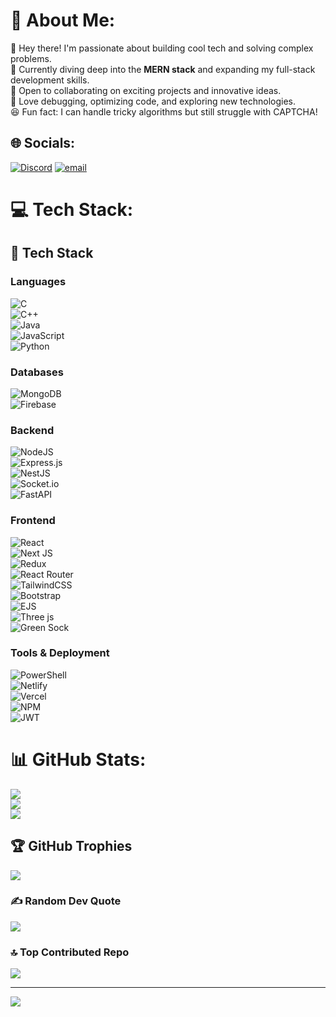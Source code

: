 
# 💫 About Me:
👋 Hey there! I'm passionate about building cool tech and solving complex problems.  
🚀 Currently diving deep into the **MERN stack** and expanding my full-stack development skills.  
🤝 Open to collaborating on exciting projects and innovative ideas.  
🧩 Love debugging, optimizing code, and exploring new technologies.  
😆 Fun fact: I can handle tricky algorithms but still struggle with CAPTCHA!


## 🌐 Socials:
[![Discord](https://img.shields.io/badge/Discord-%237289DA.svg?logo=discord&logoColor=white)](https://discord.gg/praveen_singh_77) [![email](https://img.shields.io/badge/Email-D14836?logo=gmail&logoColor=white)](mailto:singhpraveen8893@gmail.com) 

# 💻 Tech Stack:
## 🚀 Tech Stack

### **Languages**
![C](https://img.shields.io/badge/c-%2300599C.svg?style=for-the-badge&logo=c&logoColor=white)  
![C++](https://img.shields.io/badge/c++-%2300599C.svg?style=for-the-badge&logo=c%2B%2B&logoColor=white)  
![Java](https://img.shields.io/badge/java-%23ED8B00.svg?style=for-the-badge&logo=openjdk&logoColor=white)  
![JavaScript](https://img.shields.io/badge/javascript-%23323330.svg?style=for-the-badge&logo=javascript&logoColor=%23F7DF1E)  
![Python](https://img.shields.io/badge/python-3670A0?style=for-the-badge&logo=python&logoColor=ffdd54)  

### **Databases**
![MongoDB](https://img.shields.io/badge/MongoDB-%234ea94b.svg?style=for-the-badge&logo=mongodb&logoColor=white)  
![Firebase](https://img.shields.io/badge/firebase-%23039BE5.svg?style=for-the-badge&logo=firebase)  

### **Backend**
![NodeJS](https://img.shields.io/badge/node.js-6DA55F?style=for-the-badge&logo=node.js&logoColor=white)  
![Express.js](https://img.shields.io/badge/express.js-%23404d59.svg?style=for-the-badge&logo=express&logoColor=%2361DAFB)  
![NestJS](https://img.shields.io/badge/nestjs-%23E0234E.svg?style=for-the-badge&logo=nestjs&logoColor=white)  
![Socket.io](https://img.shields.io/badge/Socket.io-black?style=for-the-badge&logo=socket.io&badgeColor=010101)  
![FastAPI](https://img.shields.io/badge/FastAPI-005571?style=for-the-badge&logo=fastapi)  

### **Frontend**
![React](https://img.shields.io/badge/react-%2320232a.svg?style=for-the-badge&logo=react&logoColor=%2361DAFB)  
![Next JS](https://img.shields.io/badge/Next-black?style=for-the-badge&logo=next.js&logoColor=white)  
![Redux](https://img.shields.io/badge/redux-%23593d88.svg?style=for-the-badge&logo=redux&logoColor=white)  
![React Router](https://img.shields.io/badge/React_Router-CA4245?style=for-the-badge&logo=react-router&logoColor=white)  
![TailwindCSS](https://img.shields.io/badge/tailwindcss-%2338B2AC.svg?style=for-the-badge&logo=tailwind-css&logoColor=white)  
![Bootstrap](https://img.shields.io/badge/bootstrap-%238511FA.svg?style=for-the-badge&logo=bootstrap&logoColor=white)  
![EJS](https://img.shields.io/badge/ejs-%23B4CA65.svg?style=for-the-badge&logo=ejs&logoColor=black)  
![Three js](https://img.shields.io/badge/threejs-black?style=for-the-badge&logo=three.js&logoColor=white)  
![Green Sock](https://img.shields.io/badge/green%20sock-88CE02?style=for-the-badge&logo=greensock&logoColor=white)  

### **Tools & Deployment**
![PowerShell](https://img.shields.io/badge/PowerShell-%235391FE.svg?style=for-the-badge&logo=powershell&logoColor=white)  
![Netlify](https://img.shields.io/badge/netlify-%23000000.svg?style=for-the-badge&logo=netlify&logoColor=#00C7B7)  
![Vercel](https://img.shields.io/badge/vercel-%23000000.svg?style=for-the-badge&logo=vercel&logoColor=white)  
![NPM](https://img.shields.io/badge/NPM-%23CB3837.svg?style=for-the-badge&logo=npm&logoColor=white)  
![JWT](https://img.shields.io/badge/JWT-black?style=for-the-badge&logo=JSON%20web%20tokens)  

# 📊 GitHub Stats:
![](https://github-readme-stats.vercel.app/api?username=singhpraveen77&theme=transparent&hide_border=false&include_all_commits=false&count_private=false)<br/>
![](https://github-readme-streak-stats.herokuapp.com/?user=singhpraveen77&theme=transparent&hide_border=false)<br/>
![](https://github-readme-stats.vercel.app/api/top-langs/?username=singhpraveen77&theme=transparent&hide_border=false&include_all_commits=false&count_private=false&layout=compact)

## 🏆 GitHub Trophies
![](https://github-profile-trophy.vercel.app/?username=singhpraveen77&theme=radical&no-frame=false&no-bg=true&margin-w=4)

### ✍️ Random Dev Quote
![](https://quotes-github-readme.vercel.app/api?type=horizontal&theme=radical)

### 🔝 Top Contributed Repo
![](https://github-contributor-stats.vercel.app/api?username=singhpraveen77&limit=5&theme=dark&combine_all_yearly_contributions=true)

---
[![](https://visitcount.itsvg.in/api?id=singhpraveen77&icon=6&color=1)](https://visitcount.itsvg.in)

<!-- Proudly created with GPRM ( https://gprm.itsvg.in ) -->
